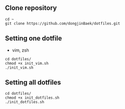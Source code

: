 ## Clone repository
```
cd ~
git clone https://github.com/dongjinBaek/dotfiles.git
```

## Setting one dotfile
- vim, zsh
```
cd dotfiles/
chmod +x init_vim.sh
./init_vim.sh
```

## Setting all dotfiles
```
cd dotfiles/
chmod +x init_dotfiles.sh
./init_dotfiles.sh
```


